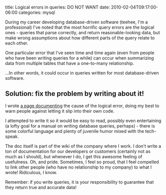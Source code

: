title: Logical errors in queries: DO NOT WANT
date: 2010-02-04T09:17:00-06:00
categories: mysql

During my career developing database-driven software (teehee, I'm a professional) I've noted that the most horrific query errors are the logical ones - queries that parse correctly, and return reasonable-looking data, but make wrong assumptions about how different parts of the query relate to each other.

One particular error that I've seen time and time again (even from people who have been writing queries for a while) can occur when summarizing data from multiple tables that have a one-to-many relationship.

...In other words, it could occur in queries written for most database-driven software.

## Solution: fix the problem by writing about it!

I wrote [a page documenting](http://wikido.isoftdata.com/index.php/The_GROUPing_pitfall) the cause of the logical error, doing my best to warn people against letting it slip into their own code.

I attempted to write it so it would be easy to read, possibly even entertaining (a lofty goal for a manual on writing database queries, perhaps) - there is some colorful language and plenty of juvenile humor mixed with the tech-speak.

The doc itself is part of the wiki of the company where I work.  I don't write a ton of documentation for our developers or customers (certainly not as much as I should), but whenever I do, I get this awesome feeling of usefulness.  Oh, and pride.  Sometimes, I feel so proud, that I feel compelled to link other people (who have no relationship to my company) to what I wrote!  Ridiculous, I know.

Remember: if you write queries, it is your responsibility to guarantee that they return true and accurate data!
